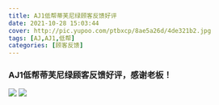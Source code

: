 ```yaml
---
title: AJ1低帮蒂芙尼绿顾客反馈好评
date: 2021-10-28 15:03:44
cover: http://pic.yupoo.com/ptbxcp/8ae5a26d/4de321b2.jpg
tags: [AJ,AJ1,低帮]
categories: [顾客反馈]
---
```


###  AJ1低帮蒂芙尼绿顾客反馈好评，感谢老板！
![](http://pic.yupoo.com/ptbxcp/b6b7064e/50c4a118.jpg)
![](http://pic.yupoo.com/ptbxcp/8ae5a26d/4de321b2.jpg)

